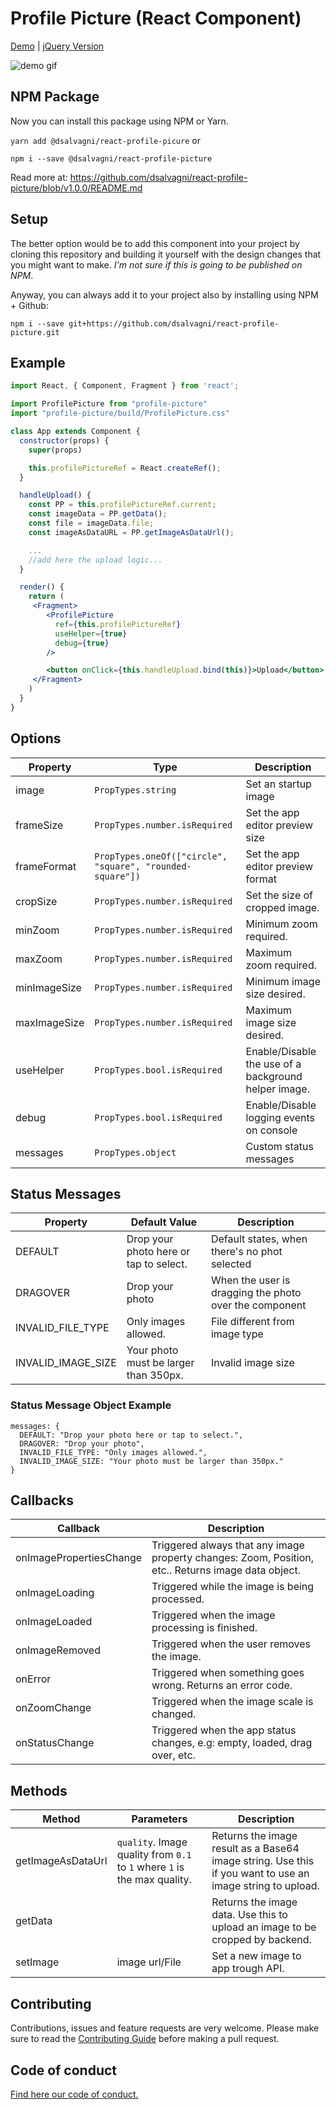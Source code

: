 # Profile Picture (React Component)

[Demo](https://salvagni.dev/react-profile-picture) | [jQuery Version](https://github.com/dsalvagni/profile-picture)

![demo gif](demo.gif)

## NPM Package

Now you can install this package using NPM or Yarn.

`yarn add @dsalvagni/react-profile-picure` or

`npm i --save @dsalvagni/react-profile-picture`

Read more at: https://github.com/dsalvagni/react-profile-picture/blob/v1.0.0/README.md


## Setup

The better option would be to add this component into your project by cloning this repository and building it yourself with the design changes that you might want to make. 
*I'm not sure if this is going to be published on NPM*.

Anyway, you can always add it to your project also by installing using NPM + Github:

`npm i --save git+https://github.com/dsalvagni/react-profile-picture.git`

## Example

```jsx
import React, { Component, Fragment } from 'react';

import ProfilePicture from "profile-picture"
import "profile-picture/build/ProfilePicture.css"

class App extends Component {
  constructor(props) {
    super(props)

    this.profilePictureRef = React.createRef();
  }

  handleUpload() {
    const PP = this.profilePictureRef.current;
    const imageData = PP.getData();
    const file = imageData.file;
    const imageAsDataURL = PP.getImageAsDataUrl();

    ...
    //add here the upload logic...
  }

  render() {
    return (
     <Fragment>
        <ProfilePicture
          ref={this.profilePictureRef}
          useHelper={true}
          debug={true}
        />

        <button onClick={this.handleUpload.bind(this)}>Upload</button>
     </Fragment>
    )
  }
}
```

## Options

| Property  | Type | Description  |
|---|---|---|
| image  | `PropTypes.string`   |  Set an startup image  |
| frameSize  | `PropTypes.number.isRequired`  |  Set the app editor preview size  |
| frameFormat  | `PropTypes.oneOf(["circle", "square", "rounded-square"])`  | Set the app editor preview format   |
| cropSize  | `PropTypes.number.isRequired`  | Set the size of cropped image.  |
| minZoom  | `PropTypes.number.isRequired`  | Minimum zoom required.  |
| maxZoom  | `PropTypes.number.isRequired`  | Maximum zoom required.  |
| minImageSize  | `PropTypes.number.isRequired`  |  Minimum image size desired.  |
| maxImageSize  | `PropTypes.number.isRequired`  |  Maximum image size desired. |
| useHelper  | `PropTypes.bool.isRequired`  |  Enable/Disable the use of a background helper image.  |
| debug  | `PropTypes.bool.isRequired`  | Enable/Disable logging events on console  |
| messages  | `PropTypes.object`  | Custom status messages  |

## Status Messages

| Property  | Default Value | Description  |
|---|---|---|
| DEFAULT | Drop your photo here or tap to select. | Default states, when there's no phot selected |
| DRAGOVER | Drop your photo | When the user is dragging the photo over the component |
| INVALID_FILE_TYPE | Only images allowed. | File different from image type |
| INVALID_IMAGE_SIZE | Your photo must be larger than 350px. | Invalid image size |

### Status Message Object Example

```
messages: {
  DEFAULT: "Drop your photo here or tap to select.",
  DRAGOVER: "Drop your photo",
  INVALID_FILE_TYPE: "Only images allowed.",
  INVALID_IMAGE_SIZE: "Your photo must be larger than 350px."
}
```

## Callbacks

| Callback  | Description  |
|---|---|
| onImagePropertiesChange  | Triggered always that any image property changes: Zoom, Position, etc.. Returns image data object.  | 
| onImageLoading  | Triggered while the image is being processed.  |
| onImageLoaded  | Triggered when the image processing is finished.    |
| onImageRemoved  | Triggered when the user removes the image.   |
| onError  | Triggered when something goes wrong. Returns an error code.    |
| onZoomChange  | Triggered when the image scale is changed.    |
| onStatusChange  | Triggered when the app status changes, e.g: empty, loaded, drag over, etc.    |

## Methods

| Method  | Parameters | Description  |
|---|---|---|
| getImageAsDataUrl |  `quality`. Image quality from `0.1` to `1` where `1` is the max quality. |  Returns the image result as a Base64 image string.  Use this if you want to use an image string to upload.  | 
| getData |   |  Returns the image data. Use this to upload an image to be cropped by backend.  | 
| setImage |  image url/File  |  Set a new image to app trough API.  | 



## Contributing

Contributions, issues and feature requests are very welcome. Please make sure to read the [Contributing Guide](CONTRIBUTING.md) before making a pull request.

## Code of conduct

[Find here our code of conduct.](CODE-OF-CONDUCT.md)

